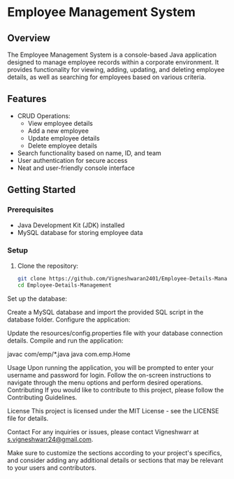 # Employee Management System

## Overview
The Employee Management System is a console-based Java application designed to manage employee records within a corporate environment. It provides functionality for viewing, adding, updating, and deleting employee details, as well as searching for employees based on various criteria.

## Features
- CRUD Operations:
  - View employee details
  - Add a new employee
  - Update employee details
  - Delete employee details
- Search functionality based on name, ID, and team
- User authentication for secure access
- Neat and user-friendly console interface

## Getting Started
### Prerequisites
- Java Development Kit (JDK) installed
- MySQL database for storing employee data

### Setup
1. Clone the repository:
   ```bash
   git clone https://github.com/Vigneshwaran2401/Employee-Details-Management.git
   cd Employee-Details-Management
Set up the database:

Create a MySQL database and import the provided SQL script in the database folder.
Configure the application:

Update the resources/config.properties file with your database connection details.
Compile and run the application:

javac com/emp/*.java
java com.emp.Home

Usage
Upon running the application, you will be prompted to enter your username and password for login.
Follow the on-screen instructions to navigate through the menu options and perform desired operations.
Contributing
If you would like to contribute to this project, please follow the Contributing Guidelines.

License
This project is licensed under the MIT License - see the LICENSE file for details.

Contact
For any inquiries or issues, please contact Vigneshwarr at s.vigneshwarr24@gmail.com.

Make sure to customize the sections according to your project's specifics, and consider adding any additional details or sections that may be relevant to your users and contributors.
